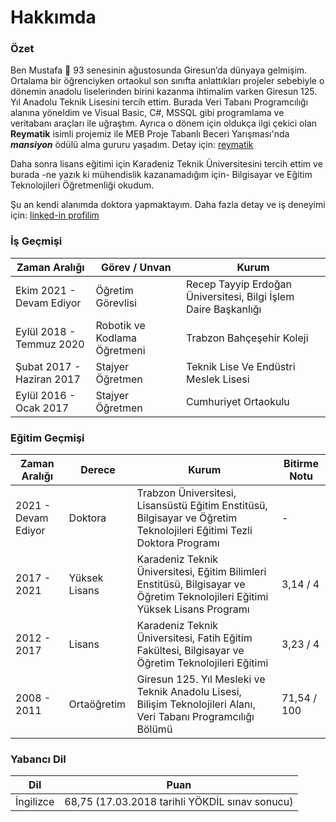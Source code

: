 # Hakkımda


### Özet
Ben Mustafa 🙂 93 senesinin ağustosunda Giresun’da dünyaya gelmişim.
Ortalama bir öğrenciyken ortaokul son sınıfta anlattıkları projeler sebebiyle o
dönemin anadolu liselerinden birini kazanma ihtimalim varken Giresun 125. Yıl Anadolu Teknik Lisesini tercih ettim.
Burada Veri Tabanı Programcılığı alanına yöneldim ve Visual Basic, C#, MSSQL gibi programlama ve veritabanı araçları ile uğraştım. Ayrıca o dönem için oldukça ilgi çekici olan
**Reymatik** isimli projemiz ile MEB Proje Tabanlı Beceri Yarışması'nda ***mansiyon*** ödülü alma gururu yaşadım. Detay için: [reymatik](/reymatik)

Daha sonra lisans eğitimi için Karadeniz Teknik Üniversitesini tercih ettim ve
burada -ne yazık ki mühendislik kazanamadığım için- Bilgisayar ve Eğitim Teknolojileri Öğretmenliği okudum.


Şu an kendi alanımda doktora yapmaktayım. Daha fazla detay ve iş deneyimi için: [linked-in profilim](https://www.linkedin.com/in/mstfdzdr/)

### İş Geçmişi

| Zaman Aralığı             | Görev / Unvan                | Kurum                                                           |
|---------------------------|------------------------------|-----------------------------------------------------------------|
| Ekim 2021 - Devam Ediyor  | Öğretim Görevlisi            | Recep Tayyip Erdoğan Üniversitesi, Bilgi İşlem Daire Başkanlığı |
| Eylül 2018 - Temmuz 2020  | Robotik ve Kodlama Öğretmeni | Trabzon Bahçeşehir Koleji                                       |
| Şubat 2017 - Haziran 2017 | Stajyer Öğretmen             | Teknik Lise Ve Endüstri Meslek Lisesi                           |
| Eylül 2016 - Ocak 2017    | Stajyer Öğretmen             | Cumhuriyet Ortaokulu                                            |

### Eğitim Geçmişi

| Zaman Aralığı       | Derece        | Kurum                                                                                                                         | Bitirme Notu |
|---------------------|---------------|-------------------------------------------------------------------------------------------------------------------------------|--------------|
| 2021 - Devam Ediyor | Doktora       | Trabzon Üniversitesi, Lisansüstü Eğitim Enstitüsü, Bilgisayar ve Öğretim Teknolojileri Eğitimi Tezli Doktora Programı         | -            |
| 2017 - 2021         | Yüksek Lisans | Karadeniz Teknik Üniversitesi, Eğitim Bilimleri Enstitüsü, Bilgisayar ve Öğretim Teknolojileri Eğitimi Yüksek Lisans Programı | 3,14 / 4     |
| 2012 - 2017         | Lisans        | Karadeniz Teknik Üniversitesi, Fatih Eğitim Fakültesi, Bilgisayar ve Öğretim Teknolojileri Eğitimi                            | 3,23 / 4     |
| 2008 - 2011         | Ortaöğretim   | Giresun 125. Yıl Mesleki ve Teknik Anadolu Lisesi, Bilişim Teknolojileri Alanı, Veri Tabanı Programcılığı Bölümü              | 71,54 / 100  |

### Yabancı Dil

| Dil       | Puan                                           |
|-----------|------------------------------------------------|
| İngilizce | 68,75 (17.03.2018 tarihli YÖKDİL sınav sonucu) |


